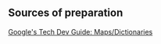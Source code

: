 ## Sources of preparation

[Google's Tech Dev Guide: Maps/Dictionaries](https://techdevguide.withgoogle.com/paths/data-structures-and-algorithms/?programming_languages=java#linear)
